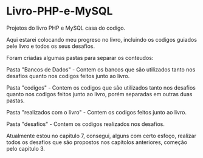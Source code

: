 # Livro-PHP-e-MySQL
 Projetos do livro PHP e MySQL casa do codigo.
 
 Aqui estarei colocando meu progreso no livro, incluindo os codigos guiados pele livro e todos os seus desafios.
 
 Foram criadas algumas pastas para separar os conteudos:

 Pasta "Bancos de Dados" - Contem os bancos que são utilizados tanto nos desafios quanto nos codigos feitos junto ao livro.

 Pasta "codigos" - Contem os codigos que são utilizados tanto nos desafios quanto nos codigos feitos junto ao livro, porém separadas em outras duas pastas.

  Pasta "realizados com o livro" - Contem os codigos feitos junto ao livro.

  Pasta "desafios" - Contem os codigos realizados nos desafios.
  
 
 Atualmente estou no capitulo 7, consegui, alguns com certo esfoço, realizar todos os desafios que são propostos nos capitolos anteriores, começão pelo capitulo 3.
